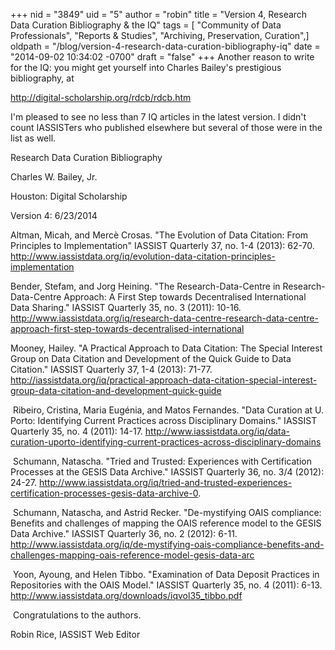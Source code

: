 +++
nid = "3849"
uid = "5"
author = "robin"
title = "Version 4, Research Data Curation Bibliography & the IQ"
tags = [ "Community of Data Professionals", "Reports & Studies", "Archiving, Preservation, Curation",]
oldpath = "/blog/version-4-research-data-curation-bibliography-iq"
date = "2014-09-02 10:34:02 -0700"
draft = "false"
+++
Another reason to write for the IQ: you might get yourself into Charles
Bailey's prestigious bibliography, at

<http://digital-scholarship.org/rdcb/rdcb.htm>

I'm pleased to see no less than 7 IQ articles in the latest version. I
didn't count IASSISTers who published elsewhere but several of those
were in the list as well.

Research Data Curation Bibliography

Charles W. Bailey, Jr.

Houston: Digital Scholarship

Version 4: 6/23/2014

Altman, Micah, and Mercè Crosas. "The Evolution of Data Citation: From
Principles to Implementation" IASSIST Quarterly 37, no. 1-4 (2013):
62-70.
<http://www.iassistdata.org/iq/evolution-data-citation-principles-implementation>

Bender, Stefam, and Jorg Heining. "The Research-Data-Centre in
Research-Data-Centre Approach: A First Step towards Decentralised
International Data Sharing." IASSIST Quarterly 35, no. 3 (2011): 10-16.
<http://www.iassistdata.org/iq/research-data-centre-research-data-centre-approach-first-step-towards-decentralised-international>

Mooney, Hailey. "A Practical Approach to Data Citation: The Special
Interest Group on Data Citation and Development of the Quick Guide to
Data Citation." IASSIST Quarterly 37, 1-4 (2013): 71-77.
<http://iassistdata.org/iq/practical-approach-data-citation-special-interest-group-data-citation-and-development-quick-guide>

 Ribeiro, Cristina, Maria Eugénia, and Matos Fernandes. "Data Curation
at U. Porto: Identifying Current Practices across Disciplinary
Domains." IASSIST Quarterly 35, no. 4 (2011): 14-17.
<http://www.iassistdata.org/iq/data-curation-uporto-identifying-current-practices-across-disciplinary-domains>

 Schumann, Natascha. "Tried and Trusted: Experiences with Certification
Processes at the GESIS Data Archive." IASSIST Quarterly 36, no. 3/4
(2012): 24-27.
<http://www.iassistdata.org/iq/tried-and-trusted-experiences-certification-processes-gesis-data-archive-0>.

 Schumann, Natascha, and Astrid Recker. "De-mystifying OAIS compliance:
Benefits and challenges of mapping the OAIS reference model to the GESIS
Data Archive." IASSIST Quarterly 36, no. 2 (2012): 6-11.
<http://www.iassistdata.org/iq/de-mystifying-oais-compliance-benefits-and-challenges-mapping-oais-reference-model-gesis-data-arc>

 Yoon, Ayoung, and Helen Tibbo. "Examination of Data Deposit Practices
in Repositories with the OAIS Model." IASSIST Quarterly 35, no. 4
(2011): 6-13. <http://www.iassistdata.org/downloads/iqvol35_tibbo.pdf>

 Congratulations to the authors.

Robin Rice, IASSIST Web Editor
